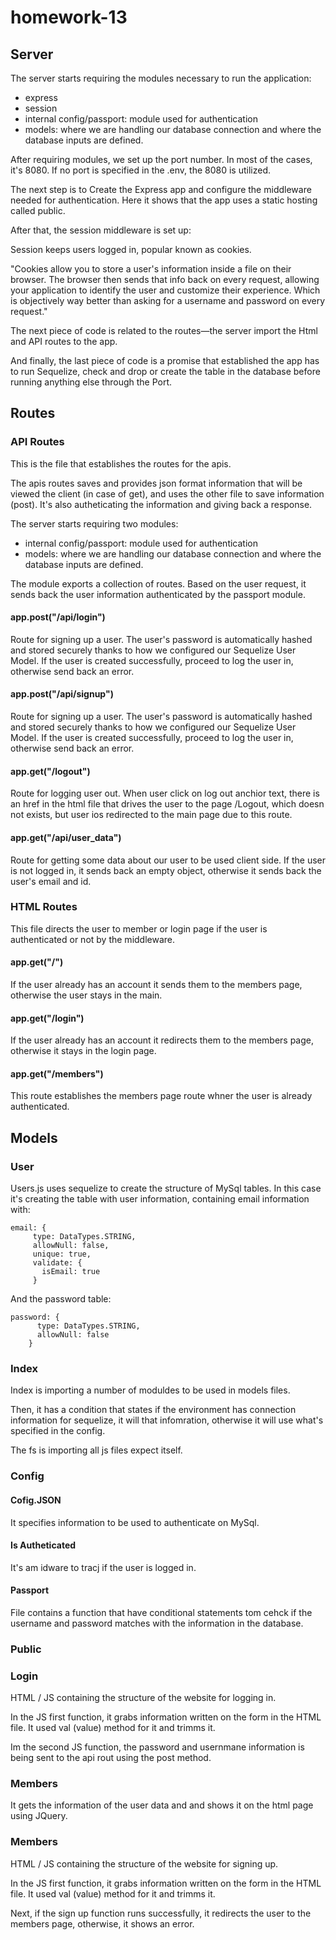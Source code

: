 # homework-13

## Server

The server starts requiring the modules necessary to run the application:
* express
* session
* internal config/passport: module used for authentication
* models: where we are handling our database connection and where the database inputs are defined.

After requiring modules, we set up the port number. In most of the cases, it's 8080. If no port is specified in the .env, the 8080 is utilized.

The next step is to Create the Express app and configure the middleware needed for authentication. Here it shows that the app uses a static hosting called public.

After that, the session middleware is set up:

Session keeps users logged in, popular known as cookies. 

"Cookies allow you to store a user's information inside a file on their browser. The browser then sends that info back on every request, allowing your application to identify the user and customize their experience. Which is objectively way better than asking for a username and password on every request."

The next piece of code is related to the routes—the server import the Html and API routes to the app.

And finally, the last piece of code is a promise that established the app has to run Sequelize, check and drop or create the table in the database before running anything else through the Port.

## Routes

### API Routes

This is the file that establishes the routes for the apis.

The apis routes saves and provides json format information that will be viewed the client (in case of get), and uses the other file to save information (post). It's also autheticating the information and giving back a response.

The server starts requiring two modules:
* internal config/passport: module used for authentication
* models: where we are handling our database connection and where the database inputs are defined.

The module exports a collection of routes. Based on the user request, it sends back the user information authenticated by the passport module.

#### app.post("/api/login")
Route for signing up a user. The user's password is automatically hashed and stored securely thanks to how we configured our Sequelize User Model. If the user is created successfully, proceed to log the user in, otherwise send back an error.

####  app.post("/api/signup")
Route for signing up a user. The user's password is automatically hashed and stored securely thanks to how we configured our Sequelize User Model. If the user is created successfully, proceed to log the user in, otherwise send back an error.

####  app.get("/logout")
Route for logging user out. When user click on log out anchior text, there is an href in the html file that drives the user to the page /Logout, which doesn not exists, but user ios redirected to the main page due to this route.

####  app.get("/api/user_data")
Route for getting some data about our user to be used client side. If the user is not logged in, it sends back an empty object, otherwise it sends back the user's email and id.

### HTML Routes

This file directs the user to member or login page if the user is authenticated or not by the middleware.

#### app.get("/")
If the user already has an account it sends them to the members page, otherwise the user stays in the main.

#### app.get("/login")
 If the user already has an account it redirects them to the members page, otherwise it stays in the login page.

#### app.get("/members")
This route establishes the members page route whner the user is already authenticated.

## Models

### User

Users.js uses sequelize to create the structure of MySql tables. In this case it's creating the table with user information, containing email information with:

 ```
 email: {
      type: DataTypes.STRING,
      allowNull: false,
      unique: true,
      validate: {
        isEmail: true
      }
```

And the password table:    

```
password: {
      type: DataTypes.STRING,
      allowNull: false
    }
```

### Index

Index is importing a number of moduldes to be used in models files.

Then, it has a condition that states if the environment has connection information for sequelize, it will that infomration, otherwise it will use what's specified in the config.

The fs is importing all js files expect itself.


### Config

#### Cofig.JSON

It specifies information to be used to authenticate on MySql.


#### Is Autheticated

It's am idware to tracj if the user is logged in.

#### Passport

File contains a function that have conditional statements tom cehck if the username and password matches with the information in the database.


### Public

### Login

HTML / JS containing the structure of the website for logging in.

In the JS first function, it grabs information written on the form in the HTML file. It used val (value) method for it and  trimms it.

Im the second JS function, the password and usernmane information is being sent to the api rout using the post method.

### Members

It gets the information of the user data and and shows it on the html page using JQuery.

### Members

HTML / JS containing the structure of the website for signing up.

In the JS first function, it grabs information written on the form in the HTML file. It used val (value) method for it and  trimms it.

Next, if the sign up function runs successfully, it redirects the user to the members page, otherwise, it shows an error.
